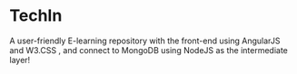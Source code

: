 # TechIn
A user-friendly E-learning repository with the front-end using AngularJS and W3.CSS , and connect to MongoDB using NodeJS as the intermediate layer!
